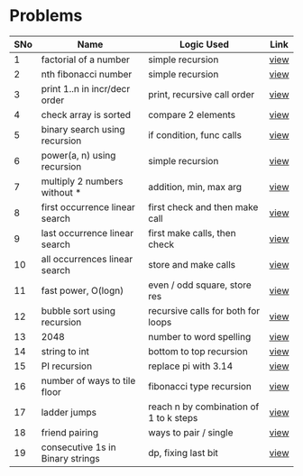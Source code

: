 # Problems

SNo | Name | Logic Used | Link |
----|------|------------|------|
1 | factorial of a number | simple recursion | [view](factorial.cpp)
2 | nth fibonacci number | simple recursion | [view](fibonacci_number.cpp)
3 | print 1..n in incr/decr order | print, recursive call order | [view](increasing_decreasing_numbers.cpp) 
4 | check array is sorted | compare 2 elements | [view](check_array_sorted.cpp)
5 | binary search using recursion | if condition, func calls | [view](binary_search.cpp)
6 | power(a, n) using recursion | simple recursion | [view](power.cpp)
7 | multiply 2 numbers without * | addition, min, max arg | [view](multiply.cpp)
8 | first occurrence linear search | first check and then make call | [view](first_occurrence.cpp)
9 | last occurrence linear search | first make calls, then check | [view](last_occurrence.cpp)
10 | all occurrences linear search | store and make calls | [view](all_occurrences.cpp)
11 | fast power, O(logn) | even / odd square, store res | [view](fast_power.cpp)
12 | bubble sort using recursion | recursive calls for both for loops | [view](bubble_sort_recursion.cpp)
13 | 2048 | number to word spelling | [view](2048.cpp)
14 | string to int | bottom to top recursion | [view](string_to_int.cpp)
15 | PI recursion | replace pi with 3.14 | [view](pi_recursion.cpp)
16 | number of ways to tile floor | fibonacci type recursion | [view](tiling_recursion.cpp)
17 | ladder jumps | reach n by combination of 1 to k steps | [view](ladder_jumps.cpp)
18 | friend pairing | ways to pair / single | [view](friend_pairing.cpp)
19 | consecutive 1s in Binary strings | dp, fixing last bit | [view](consecutive_ones.cpp)